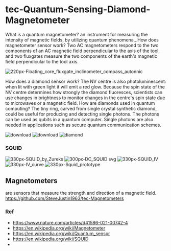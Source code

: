 # tec-Quantum-Sensing-Diamond-Magnetometer

What is a quantum magnetometer?
an instrument for measuring the intensity of magnetic fields, by utilizing quantum phenomena...How does magnetometer sensor work? Two AC magnetometers respond to the two components of an AC magnetic field perpendicular to the axis of the tool, and two fluxgates measure the two components of the earth's magnetic field perpendicular to the tool axis.

![220px-Floating_core_fluxgate_inclinometer_compass_autonnic](https://user-images.githubusercontent.com/58069246/171845657-d76fcdc5-cca6-49dc-808f-d26c402fe5e4.jpg)


How does a diamond sensor work? The NV centre is also photoluminescent: when lit with green light it will emit a red glow. Because the spin state of the NV centre determines how strongly the diamond fluoresces, scientists can use changes in brightness to monitor changes in the centre's spin state due to microwaves or a magnetic field. How are diamonds used in quantum computing? The tiny ring, carved from single crystal synthetic diamond, could be useful for producing and detecting single photons. The photons can be used as qubits in a quantum computer. Single photons are also needed in applications such as secure quantum communication schemes.

![download](https://user-images.githubusercontent.com/58069246/171845742-9e41385a-4e0c-48b5-9010-e7f838ebb082.png)
![download](https://user-images.githubusercontent.com/58069246/171846028-afbc4844-e941-4b5c-b2ee-1799c30bc027.jpg)
![diamond](https://user-images.githubusercontent.com/58069246/171846064-7ca6b7b0-e1a6-4864-ab52-0fda694106ab.jpg)


### SQUID
![330px-SQUID_by_Zureks](https://user-images.githubusercontent.com/58069246/171845620-222ed570-add7-4baf-bb69-947e1014047f.jpg)
![300px-DC_SQUID svg](https://user-images.githubusercontent.com/58069246/171845861-71e52457-6b12-4f36-8826-4fc3f048bd2d.png)
![330px-SQUID_IV](https://user-images.githubusercontent.com/58069246/171845877-44eac583-663a-4514-b493-cf6b0a35bbf6.jpg)
![330px-IV_curve](https://user-images.githubusercontent.com/58069246/171845884-8414af1d-a6ab-4b00-b9b1-c084d389a815.jpg)
![330px-Squid_prototype](https://user-images.githubusercontent.com/58069246/171845922-99dac2f6-b0dc-49db-8716-0d93f01fb43e.jpg)


## Magnetometers 
are sensors that measure the strength and direction of a magnetic field. 
https://github.com/SteveJustin1963/tec-Magnetometers



### Ref
- https://www.nature.com/articles/d41586-021-00742-4
- https://en.wikipedia.org/wiki/Magnetometer
- https://en.wikipedia.org/wiki/Quantum_sensor
- https://en.wikipedia.org/wiki/SQUID
- 

